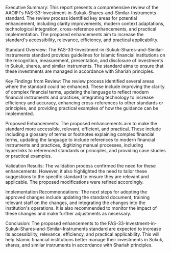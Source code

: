 Executive Summary:
This report presents a comprehensive review of the AAOIFI's FAS-33-Investment-in-Sukuk-Shares-and-Similar-Instruments standard. The review process identified key areas for potential enhancement, including clarity improvements, modern context adaptations, technological integration, cross-reference enhancements, and practical implementation. The proposed enhancements aim to increase the standard's accessibility, relevance, efficiency, and practical applicability.

Standard Overview:
The FAS-33-Investment-in-Sukuk-Shares-and-Similar-Instruments standard provides guidelines for Islamic financial institutions on the recognition, measurement, presentation, and disclosure of investments in Sukuk, shares, and similar instruments. The standard aims to ensure that these investments are managed in accordance with Shariah principles.

Key Findings from Review:
The review process identified several areas where the standard could be enhanced. These include improving the clarity of complex financial terms, updating the language to reflect modern financial instruments and practices, integrating technology to increase efficiency and accuracy, enhancing cross-references to other standards or principles, and providing practical examples of how the guidance can be implemented.

Proposed Enhancements:
The proposed enhancements aim to make the standard more accessible, relevant, efficient, and practical. These include including a glossary of terms or footnotes explaining complex financial terms, updating the language to include references to modern financial instruments and practices, digitizing manual processes, including hyperlinks to referenced standards or principles, and providing case studies or practical examples.

Validation Results:
The validation process confirmed the need for these enhancements. However, it also highlighted the need to tailor these suggestions to the specific standard to ensure they are relevant and applicable. The proposed modifications were refined accordingly.

Implementation Recommendations:
The next steps for adopting the approved changes include updating the standard document, training relevant staff on the changes, and integrating the changes into the institution's operations. It is also recommended to monitor the impact of these changes and make further adjustments as necessary.

Conclusion:
The proposed enhancements to the FAS-33-Investment-in-Sukuk-Shares-and-Similar-Instruments standard are expected to increase its accessibility, relevance, efficiency, and practical applicability. This will help Islamic financial institutions better manage their investments in Sukuk, shares, and similar instruments in accordance with Shariah principles.